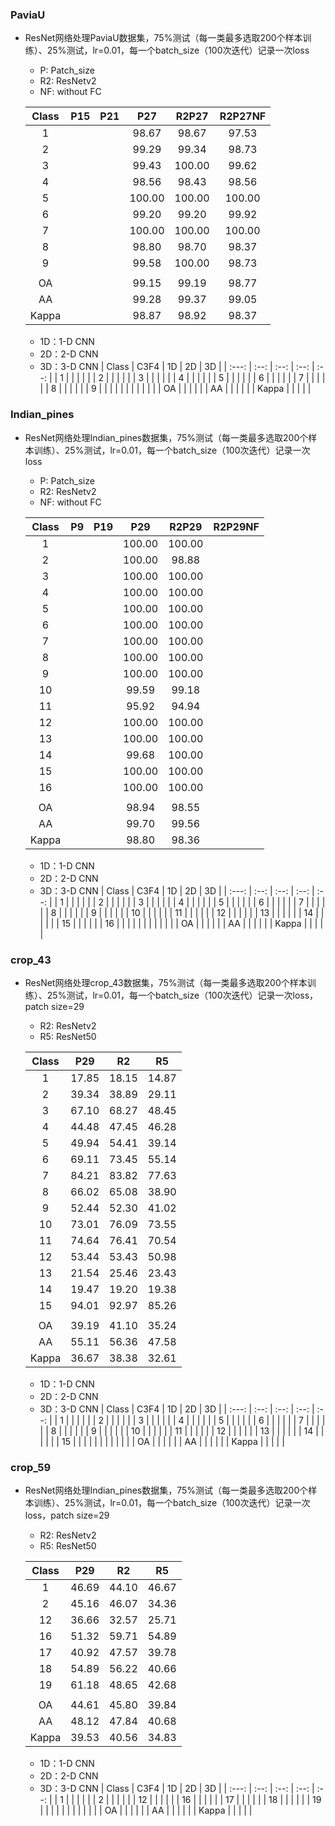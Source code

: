 ### PaviaU

- ResNet网络处理PaviaU数据集，75%测试（每一类最多选取200个样本训练）、25%测试，lr=0.01，每一个batch_size（100次迭代）记录一次loss

  - P: Patch_size
  - R2: ResNetv2
  - NF: without FC

  | Class | P15  | P21  |  P27   | R2P27  | R2P27NF |
  | :---: | :--: | :--: | :----: | :----: | :-----: |
  |   1   |      |      | 98.67  | 98.67  |  97.53  |
  |   2   |      |      | 99.29  | 99.34  |  98.73  |
  |   3   |      |      | 99.43  | 100.00 |  99.62  |
  |   4   |      |      | 98.56  | 98.43  |  98.56  |
  |   5   |      |      | 100.00 | 100.00 | 100.00  |
  |   6   |      |      | 99.20  | 99.20  |  99.92  |
  |   7   |      |      | 100.00 | 100.00 | 100.00  |
  |   8   |      |      | 98.80  | 98.70  |  98.37  |
  |   9   |      |      | 99.58  | 100.00 |  98.73  |
  |       |      |      |        |        |         |
  |  OA   |      |      | 99.15  | 99.19  |  98.77  |
  |  AA   |      |      | 99.28  | 99.37  |  99.05  |
  | Kappa |      |      | 98.87  | 98.92  |  98.37  |

  - 1D：1-D CNN
  - 2D：2-D CNN
  - 3D：3-D CNN
  | Class | C3F4 |  1D  |  2D  |  3D  |
  | :---: | :--: | :--: | :--: | :--: |
  |   1   |      |      |      |      |
  |   2   |      |      |      |      |
  |   3   |      |      |      |      |
  |   4   |      |      |      |      |
  |   5   |      |      |      |      |
  |   6   |      |      |      |      |
  |   7   |      |      |      |      |
  |   8   |      |      |      |      |
  |   9   |      |      |      |      |
  |       |      |      |      |      |
  |  OA   |      |      |      |      |
  |  AA   |      |      |      |      |
  | Kappa |      |      |      |      |

### Indian_pines

- ResNet网络处理Indian_pines数据集，75%测试（每一类最多选取200个样本训练）、25%测试，lr=0.01，每一个batch_size（100次迭代）记录一次loss

  - P: Patch_size
  - R2: ResNetv2
  - NF: without FC

  | Class |  P9  | P19  |  P29   | R2P29  | R2P29NF |
  | :---: | :--: | :--: | :----: | :----: | :-----: |
  |   1   |      |      | 100.00 | 100.00 |         |
  |   2   |      |      | 100.00 | 98.88  |         |
  |   3   |      |      | 100.00 | 100.00 |         |
  |   4   |      |      | 100.00 | 100.00 |         |
  |   5   |      |      | 100.00 | 100.00 |         |
  |   6   |      |      | 100.00 | 100.00 |         |
  |   7   |      |      | 100.00 | 100.00 |         |
  |   8   |      |      | 100.00 | 100.00 |         |
  |   9   |      |      | 100.00 | 100.00 |         |
  |  10   |      |      | 99.59  | 99.18  |         |
  |  11   |      |      | 95.92  | 94.94  |         |
  |  12   |      |      | 100.00 | 100.00 |         |
  |  13   |      |      | 100.00 | 100.00 |         |
  |  14   |      |      | 99.68  | 100.00 |         |
  |  15   |      |      | 100.00 | 100.00 |         |
  |  16   |      |      | 100.00 | 100.00 |         |
  |       |      |      |        |        |         |
  |  OA   |      |      | 98.94  | 98.55  |         |
  |  AA   |      |      | 99.70  | 99.56  |         |
  | Kappa |      |      | 98.80  | 98.36  |         |

  - 1D：1-D CNN
  - 2D：2-D CNN
  - 3D：3-D CNN
  | Class | C3F4 |  1D  |  2D  |  3D  |
  | :---: | :--: | :--: | :--: | :--: |
  |   1   |      |      |      |      |
  |   2   |      |      |      |      |
  |   3   |      |      |      |      |
  |   4   |      |      |      |      |
  |   5   |      |      |      |      |
  |   6   |      |      |      |      |
  |   7   |      |      |      |      |
  |   8   |      |      |      |      |
  |   9   |      |      |      |      |
  |  10   |      |      |      |      |
  |  11   |      |      |      |      |
  |  12   |      |      |      |      |
  |  13   |      |      |      |      |
  |  14   |      |      |      |      |
  |  15   |      |      |      |      |
  |  16   |      |      |      |      |
  |       |      |      |      |      |
  |  OA   |      |      |      |      |
  |  AA   |      |      |      |      |
  | Kappa |      |      |      |      |

### crop_43

- ResNet网络处理crop_43数据集，75%测试（每一类最多选取200个样本训练）、25%测试，lr=0.01，每一个batch_size（100次迭代）记录一次loss，patch size=29

  - R2: ResNetv2
  - R5: ResNet50

  | Class |  P29  |  R2   |  R5   |
  | :---: | :---: | :---: | :---: |
  |   1   | 17.85 | 18.15 | 14.87 |
  |   2   | 39.34 | 38.89 | 29.11 |
  |   3   | 67.10 | 68.27 | 48.45 |
  |   4   | 44.48 | 47.45 | 46.28 |
  |   5   | 49.94 | 54.41 | 39.14 |
  |   6   | 69.11 | 73.45 | 55.14 |
  |   7   | 84.21 | 83.82 | 77.63 |
  |   8   | 66.02 | 65.08 | 38.90 |
  |   9   | 52.44 | 52.30 | 41.02 |
  |  10   | 73.01 | 76.09 | 73.55 |
  |  11   | 74.64 | 76.41 | 70.54 |
  |  12   | 53.44 | 53.43 | 50.98 |
  |  13   | 21.54 | 25.46 | 23.43 |
  |  14   | 19.47 | 19.20 | 19.38 |
  |  15   | 94.01 | 92.97 | 85.26 |
  |       |       |       |       |
  |  OA   | 39.19 | 41.10 | 35.24 |
  |  AA   | 55.11 | 56.36 | 47.58 |
  | Kappa | 36.67 | 38.38 | 32.61 |
  - 1D：1-D CNN
  - 2D：2-D CNN
  - 3D：3-D CNN
  | Class | C3F4 |  1D  |  2D  |  3D  |
  | :---: | :--: | :--: | :--: | :--: |
  |   1   |      |      |      |      |
  |   2   |      |      |      |      |
  |   3   |      |      |      |      |
  |   4   |      |      |      |      |
  |   5   |      |      |      |      |
  |   6   |      |      |      |      |
  |   7   |      |      |      |      |
  |   8   |      |      |      |      |
  |   9   |      |      |      |      |
  |  10   |      |      |      |      |
  |  11   |      |      |      |      |
  |  12   |      |      |      |      |
  |  13   |      |      |      |      |
  |  14   |      |      |      |      |
  |  15   |      |      |      |      |
  |       |      |      |      |      |
  |  OA   |      |      |      |      |
  |  AA   |      |      |      |      |
  | Kappa |      |      |      |      |


### crop_59

- ResNet网络处理Indian_pines数据集，75%测试（每一类最多选取200个样本训练）、25%测试，lr=0.01，每一个batch_size（100次迭代）记录一次loss，patch size=29

  - R2: ResNetv2
  - R5: ResNet50

  | Class |  P29  |  R2   |  R5   |
  | :---: | :---: | :---: | :---: |
  |   1   | 46.69 | 44.10 | 46.67 |
  |   2   | 45.16 | 46.07 | 34.36 |
  |  12   | 36.66 | 32.57 | 25.71 |
  |  16   | 51.32 | 59.71 | 54.89 |
  |  17   | 40.92 | 47.57 | 39.78 |
  |  18   | 54.89 | 56.22 | 40.66 |
  |  19   | 61.18 | 48.65 | 42.68 |
  |       |       |       |       |
  |  OA   | 44.61 | 45.80 | 39.84 |
  |  AA   | 48.12 | 47.84 | 40.68 |
  | Kappa | 39.53 | 40.56 | 34.83 |

  - 1D：1-D CNN
  - 2D：2-D CNN
  - 3D：3-D CNN
  | Class | C3F4 |  1D  |  2D  |  3D  |
  | :---: | :--: | :--: | :--: | :--: |
  |   1   |      |      |      |      |
  |   2   |      |      |      |      |
  |  12   |      |      |      |      |
  |  16   |      |      |      |      |
  |  17   |      |      |      |      |
  |  18   |      |      |      |      |
  |  19   |      |      |      |      |
  |       |      |      |      |      |
  |  OA   |      |      |      |      |
  |  AA   |      |      |      |      |
  | Kappa |      |      |      |      |
